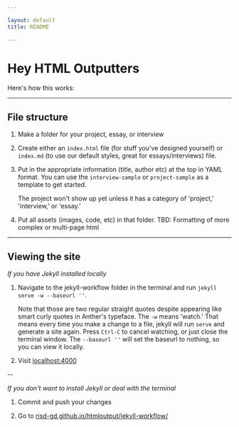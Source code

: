 ```yaml
---

layout: default
title: README

---
```


# Hey HTML Outputters

Here's how this works:

---

## File structure

1. Make a folder for your project, essay, or interview

2. Create either an `index.html` file (for stuff you've designed yourself) or `index.md` (to use our default styles, great for essays/interviews) file.

3. Put in the appropriate information (title, author etc) at the top in YAML format. You can use the `interview-sample` or `project-sample` as a template to get started.

	The project won't show up yet unless it has a category of 'project,' 'interview,' or 'essay.'

3. Put all assets (images, code, etc) in that folder. TBD: Formatting of more complex or multi-page html

---
## Viewing the site

_If you have Jekyll installed locally_

1. Navigate to the jekyll-workflow folder in the terminal and run `jekyll serve -w --baseurl ''`.

	
	Note that those are two regular straight quotes despite appearing like smart curly quotes in Anther's typeface. The `-w` means 'watch.' That means every time you make a change to a file, jekyll will run `serve` and generate a site again. Press `Ctrl-C` to cancel watching, or just close the terminal window. The `--baseurl ''` will set the baseurl to nothing, so you can view it locally. 



2. Visit [localhost:4000](http://localhost:4000/)

--

_If you don't want to install Jekyll or deal with the terminal_

1. Commit and push your changes

2. Go to [risd-gd.github.io/htmloutput/jekyll-workflow/](http://risd-gd.github.io/htmloutput/)




